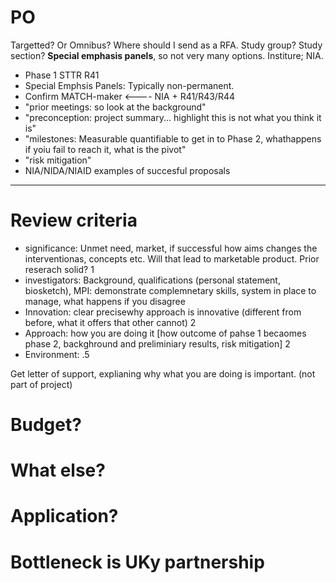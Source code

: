 # PO

Targetted? Or Omnibus? Where should I send as a RFA.
Study group? Study section? **Special emphasis panels**, so not very many options. Institure; NIA.

+ Phase 1 STTR R41
+ Special Emphsis Panels: Typically non-permanent. 
+ Confirm MATCH-maker <---- NIA + R41/R43/R44
+ "prior meetings: so look at the background"
+ "preconception:   project summary... highlight this is not what you think it is"
+ "milestones: Measurable quantifiable to get in to Phase 2, whathappens if yoiu fail to reach it, what is the pivot"
+ "risk mitigation"
+ NIA/NIDA/NIAID  examples of succesful proposals

---

# Review criteria

+ significance: Unmet need, market, if successful how aims changes the interventionas, concepts etc. Will that lead to marketable product. Prior reserach solid?  1
+ investigators:  Background, qualifications (personal statement, biosketch), MPI: demonstrate complemnetary skills, system in place to manage, what happens if you disagree
+ Innovation: clear precisewhy approach is innovative (different from before, what it offers that other cannot) 2
+ Approach: how you are doing it [how outcome of pahse 1 becaomes phase 2, backghround and preliminiary results, risk mitigation] 2
+ Environment: .5

Get letter of support, explianing why what you are doing is important. (not part of project)

# Budget?

# What else?



# Application?



# Bottleneck is UKy partnership


